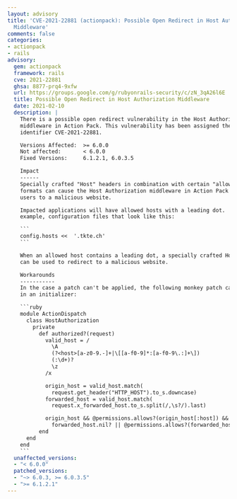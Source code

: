 ```yaml
---
layout: advisory
title: 'CVE-2021-22881 (actionpack): Possible Open Redirect in Host Authorization
  Middleware'
comments: false
categories:
- actionpack
- rails
advisory:
  gem: actionpack
  framework: rails
  cve: 2021-22881
  ghsa: 8877-prq4-9xfw
  url: https://groups.google.com/g/rubyonrails-security/c/zN_3qA26l6E
  title: Possible Open Redirect in Host Authorization Middleware
  date: 2021-02-10
  description: |
    There is a possible open redirect vulnerability in the Host Authorization
    middleware in Action Pack. This vulnerability has been assigned the CVE
    identifier CVE-2021-22881.

    Versions Affected:  >= 6.0.0
    Not affected:       < 6.0.0
    Fixed Versions:     6.1.2.1, 6.0.3.5

    Impact
    ------
    Specially crafted "Host" headers in combination with certain "allowed host"
    formats can cause the Host Authorization middleware in Action Pack to redirect
    users to a malicious website.

    Impacted applications will have allowed hosts with a leading dot.  For
    example, configuration files that look like this:

    ```
    config.hosts <<  '.tkte.ch'
    ```

    When an allowed host contains a leading dot, a specially crafted Host header
    can be used to redirect to a malicious website.

    Workarounds
    -----------
    In the case a patch can't be applied, the following monkey patch can be used
    in an initializer:

    ```ruby
    module ActionDispatch
      class HostAuthorization
        private
          def authorized?(request)
            valid_host = /
              \A
              (?<host>[a-z0-9.-]+|\[[a-f0-9]*:[a-f0-9\.:]+\])
              (:\d+)?
              \z
            /x

            origin_host = valid_host.match(
              request.get_header("HTTP_HOST").to_s.downcase)
            forwarded_host = valid_host.match(
              request.x_forwarded_host.to_s.split(/,\s?/).last)

            origin_host && @permissions.allows?(origin_host[:host]) && (
              forwarded_host.nil? || @permissions.allows?(forwarded_host[:host]))
          end
      end
    end
    ```
  unaffected_versions:
  - "< 6.0.0"
  patched_versions:
  - "~> 6.0.3, >= 6.0.3.5"
  - ">= 6.1.2.1"
---
```


